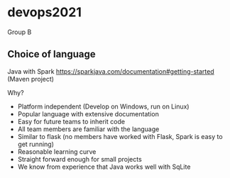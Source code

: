 # devops2021
Group B

## Choice of language
Java with Spark <https://sparkjava.com/documentation#getting-started> (Maven project) 

Why?
* Platform independent (Develop on Windows, run on Linux)
* Popular language with extensive documentation
* Easy for future teams to inherit code
* All team members are familiar with the language
* Similar to flask (no members have worked with Flask, Spark is easy to get running)
* Reasonable learning curve
* Straight forward enough for small projects
* We know from experience that Java works well with SqLite
